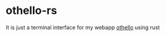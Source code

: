 # othello-rs

It is just a terminal interface for my webapp [othello](https://github.com/syncMutex/othello) using rust
